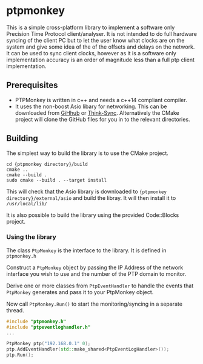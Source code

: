 # ptpmonkey
This is a simple cross-platform library to implement a software only Precision Time Protocol client/analyser. 
It is not intended to do full hardware syncing of the client PC but to let the user know what clocks are on the system and give 
some idea of the of the offsets and delays on the network.
It can be used to sync client clocks, however as it is a software only implementation accuracy is an order of magnitude less than a full ptp client implementation.



## Prerequisites
* PTPMonkey is written in c++ and needs a c++14 compliant compiler.
* It uses the non-boost Asio libary for networking. This can be downloaded from [GiHhub](https://github.com/chriskohlhoff/asio) or [Think-Sync](http://think-async.com/Asio/).
Alternatively the CMake project will clone the GitHub files for you in to the relevant directories.

## Building
The simplest way to build the library is to use the CMake project.

```
cd {ptpmonkey directory}/build
cmake ..
cmake --build .
sudo cmake --build . --target install
```
This will check that the Asio library is downloaded to ``` {ptpmonkey directory}/external/asio ``` and build the libray.
It will then install it to ```/usr/local/lib/ ```

It is also possible to build the library using the provided Code::Blocks project.

### Using the library
The class ``` PtpMonkey ``` is the interface to the library. It is defined in ``` ptpmonkey.h ```

Construct a ``` PtpMonkey ``` object by passing the IP Address of the network interface you wish to use and the number of the PTP domain to monitor.

Derive one or more classes from ``` PtpEventHandler ``` to handle the events that ``` PtpMonkey ``` generates and pass it to your PtpMonkey object.

Now call ``` PtpMonkey.Run() ``` to start the monitoring/syncing in a separate thread.

```c++
#include "ptpmonkey.h"
#include "ptpeventloghandler.h"
...

PtpMonkey ptp("192.168.0.1" 0);
ptp.AddEventHandler(std::make_shared<PtpEventLogHandler>());
ptp.Run();
```
